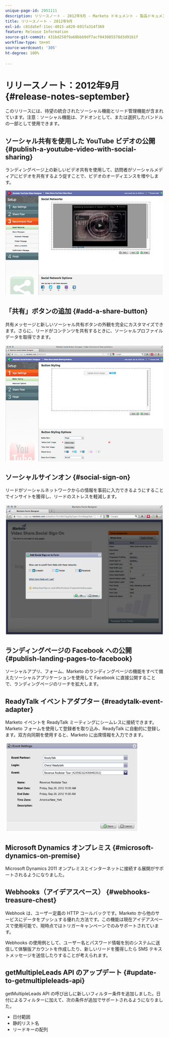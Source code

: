 ```yaml
---
unique-page-id: 2951111
description: リリースノート - 2012年9月 - Marketo ドキュメント - 製品ドキュメント
title: リリースノート - 2012年9月
exl-id: c81da5ef-11ec-4015-a820-691fa314f369
feature: Release Information
source-git-commit: 431bd258f9a68bbb9df7acf043085578d3d91b1f
workflow-type: tm+mt
source-wordcount: '305'
ht-degree: 100%

---
```


# リリースノート：2012年9月 {#release-notes-september}

このリリースには、待望の統合されたソーシャル機能とリード管理機能が含まれています。注意：ソーシャル機能は、アドオンとして、または選択したバンドルの一部として使用できます。

## ソーシャル共有を使用した YouTube ビデオの公開 {#publish-a-youtube-video-with-social-sharing}

ランディングページ上の新しいビデオ共有を使用して、訪問者がソーシャルメディアにビデオを共有するよう促すことで、ビデオのオーディエンスを増やします。

![](assets/image2014-9-23-10-3a39-3a21.png)

## 「共有」ボタンの追加 {#add-a-share-button}

共有メッセージと新しいソーシャル共有ボタンの外観を完全にカスタマイズできます。さらに、リードがコンテンツを共有するときに、ソーシャルプロファイルデータを取得できます。

![](assets/image2014-9-23-10-3a39-3a46.png)

## ソーシャルサインオン {#social-sign-on}

リードがソーシャルネットワークからの情報を事前に入力できるようにすることでインサイトを獲得し、リードのストレスを軽減します。

![](assets/image2014-9-23-10-3a40-3a2.png)

## ランディングページの Facebook への公開 {#publish-landing-pages-to-facebook}

ソーシャルアプリ、フォーム、Marketo のランディングページの機能をすべて備えたソーシャルアプリケーションを使用して Facebook に直接公開することで、ランディングページのリーチを拡大します。

## ReadyTalk イベントアダプター {#readytalk-event-adapter}

Marketo イベントを ReadyTalk ミーティングにシームレスに接続できます。Marketo フォームを使用して登録者を取り込み、ReadyTalk に自動的に登録します。双方向同期を使用すると、Marketo に出席情報を入力できます。

![](assets/image2014-9-23-10-3a40-3a16.png)

## Microsoft Dynamics オンプレミス {#microsoft-dynamics-on-premise}

Microsoft Dynamics 2011 オンプレミスとインターネットに接続する展開がサポートされるようになりました。

## Webhooks（アイデアスペース） {#webhooks-treasure-chest}

Webhook は、ユーザー定義の HTTP コールバックです。Marketo から他のサービスにデータをプッシュする優れた方法です。この機能は現在アイデアスペースで使用可能で、現時点ではトリガーキャンペーンでのみサポートされています。

Webhooks の使用例として、ユーザー名とパスワード情報を別のシステムに送信して体験版アカウントを作成したり、新しいリードを獲得したら SMS テキストメッセージを送信したりすることが考えられます。

## getMultipleLeads API のアップデート {#update-to-getmultipleleads-api}

getMultipleLeads API の呼び出しに新しいフィルター条件を追加しました。日付によるフィルターに加えて、次の条件が追加でサポートされるようになりました。

* 日付範囲
* 静的リスト名
* リードキーの配列
